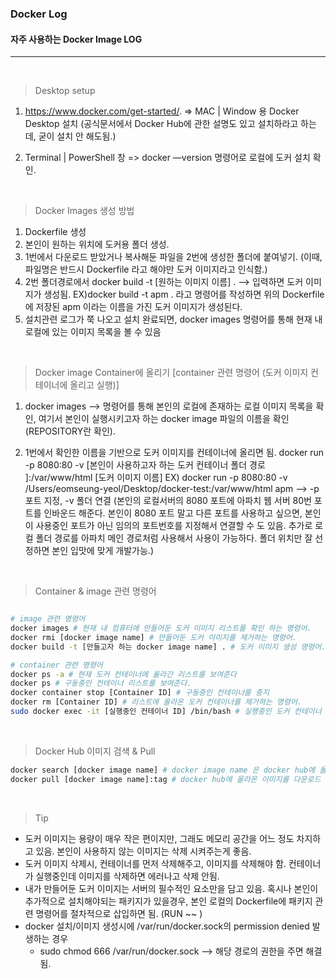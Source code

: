 ### Docker Log

#### 자주 사용하는 Docker Image LOG 

<hr>
<br>

> Desktop setup

1. https://www.docker.com/get-started/. => MAC | Window 용 Docker Desktop 설치 (공식문서에서 Docker Hub에 관한 설명도 있고 설치하라고 하는데, 굳이 설치 안 해도됨.)

2. Terminal | PowerShell 창 => docker —version 명령어로 로컬에 도커 설치 확인.

<br>

> Docker Images 생성 방법

1. Dockerfile 생성 
2. 본인이 원하는 위치에 도커용 폴더 생성.
3. 1번에서 다운로드 받았거나 복사해둔 파일을 2번에 생성한 폴더에 붙여넣기. (이때, 파일명은 반드시 Dockerfile 라고 해야만 도커 이미지라고 인식함.)
4. 2번 폴더경로에서 docker build -t [원하는 이미지 이름] . —> 입력하면 도커 이미지가 생성됨. EX)docker build -t apm . 라고 명령어를 작성하면 위의 Dockerfile에 저장된 apm 이라는 이름을 가진 도커 이미지가 생성된다.
5. 설치관련 로그가 쭉 나오고 설치 완료되면, docker images 명령어를 통해 현재 내 로컬에 있는 이미지 목록을 볼 수 있음


<br>

> Docker image Container에 올리기 [container 관련 명령어 (도커 이미지 컨테이너에 올리고 실행)]

1. docker images —> 명령어를 통해 본인의 로컬에 존재하는 로컬 이미지 목록을 확인, 여기서 본인이 실행시키고자 하는 docker image 파일의 이름을 확인(REPOSITORY란 확인).

2. 1번에서 확인한 이름을 기반으로 도커 이미지를 컨테이너에 올리면 됨. docker run -p 8080:80 -v [본인이 사용하고자 하는 도커 컨테이너 폴더 경로 ]:/var/www/html [도커 이미지 이름] EX) docker run -p 8080:80 -v /Users/eomseung-yeol/Desktop/docker-test:/var/www/html apm —> -p 포트 지정, -v 폴더 연결 (본인의 로컬서버의 8080 포트에 아파치 웹 서버 80번 포트를 인바운드 해준다. 본인이 8080 포트 말고 다른 포트를 사용하고 싶으면, 본인이 사용중인 포트가 아닌 임의의 포트번호를 지정해서 연결할 수 도 있음. 추가로 로컬 폴더 경로를 아파치 메인 경로처럼 사용해서 사용이 가능하다. 폴더 위치만 잘 선정하면 본인 입맛에 맞게 개발가능.)


<br>

> Container & image 관련 명령어

```bash

# image 관련 명령어
docker images # 현재 내 컴퓨터에 만들어둔 도커 이미지 리스트를 확인 하는 명령어.
docker rmi [docker image name] # 만들어둔 도커 이미지를 제거하는 명령어.
docker build -t [만들고자 하는 docker image name] . # 도커 이미지 생성 명령어.

# container 관련 명령어 
docker ps -a # 현재 도커 컨테이너에 올라간 리스트를 보여준다
docker ps # 구동중인 컨테이너 리스트를 보여준다. 
docker container stop [Container ID] # 구동중인 컨테이너를 중지
docker rm [Container ID] # 리스트에 올라온 도커 컨테이너를 제거하는 명령어. 
sudo docker exec -it [실행중인 컨테이너 ID] /bin/bash # 실행중인 도커 컨테이너 내부로 접속하는 명령어.

```

<br>

>Docker Hub 이미지 검색 & Pull

```bash
docker search [docker image name] # docker image name 은 docker hub에 올라와 있는 이름을 검색하면 된다. 
docker pull [docker image name]:tag # docker hub에 올라온 이미지를 다운로드 받는 명령어. 
```

<br>

> Tip
- 도커 이미지는 용량이 매우 작은 편이지만, 그래도 메모리 공간을 어느 정도 차지하고 있음. 본인이 사용하지 않는 이미지는 삭제 시켜주는게 좋음.
- 도커 이미지 삭제시, 컨테이너를 먼저 삭제해주고, 이미지를 삭제해야 함. 컨테이너가 실행중인데 이미지를 삭제하면 에러나고 삭제 안됨.
- 내가 만들어둔 도커 이미지는 서버의 필수적인 요소만을 담고 있음. 혹시나 본인이 추가적으로 설치해야되는 패키지가 있을경우, 본인 로컬의 Dockerfile에 패키지 관련 명령어를 절차적으로 삽입하면 됨. (RUN ~~ )
- docker 설치/이미지 생성시에 /var/run/docker.sock의 permission denied 발생하는 경우
    - sudo chmod 666 /var/run/docker.sock —> 해당 경로의 권한을 주면 해결됨.